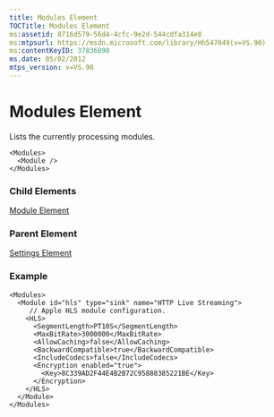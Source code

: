 ```yaml
---
title: Modules Element
TOCTitle: Modules Element
ms:assetid: 8716d579-56d4-4cfc-9e2d-544cdfa314e8
ms:mtpsurl: https://msdn.microsoft.com/library/Hh547049(v=VS.90)
ms:contentKeyID: 37836890
ms.date: 05/02/2012
mtps_version: v=VS.90
---
```


# Modules Element

Lists the currently processing modules.

    <Modules>
      <Module />
    </Modules>

### Child Elements

[Module Element](module-element.md)

### Parent Element

[Settings Element](settings-element.md)

### Example

    <Modules>
      <Module id="hls" type="sink" name="HTTP Live Streaming">
         // Apple HLS module configuration. 
        <HLS>
          <SegmentLength>PT10S</SegmentLength>
          <MaxBitRate>3000000</MaxBitRate>
          <AllowCaching>false</AllowCaching>
          <BackwardCompatible>true</BackwardCompatible>
          <IncludeCodecs>false</IncludeCodecs>
          <Encryption enabled="true">
            <Key>8C339AD2F44E4B2B72C95888385221BE</Key>
          </Encryption>
        </HLS>
      </Module>
    </Modules>
